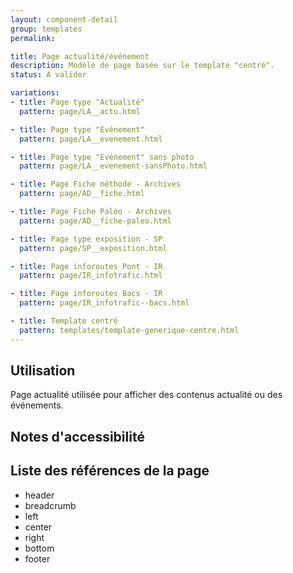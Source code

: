 ```yaml
---
layout: component-detail
group: templates
permalink:

title: Page actualité/événement
description: Modèle de page basée sur le template "centré".
status: A valider

variations:
- title: Page type "Actualité"
  pattern: page/LA__actu.html

- title: Page type "Evénement"
  pattern: page/LA__evenement.html

- title: Page type "Evénement" sans photo
  pattern: page/LA__evenement-sansPhoto.html

- title: Page Fiche méthode - Archives
  pattern: page/AD__fiche.html

- title: Page Fiche Paléo - Archives
  pattern: page/AD__fiche-paleo.html

- title: Page type exposition - SP
  pattern: page/SP__exposition.html

- title: Page inforoutes Pont - IR
  pattern: page/IR_infotrafic.html

- title: Page inforoutes Bacs - IR
  pattern: page/IR_infotrafic--bacs.html

- title: Template centré
  pattern: templates/template-generique-centre.html
---
```

## Utilisation

Page actualité utilisée pour afficher des contenus actualité ou des événements.

## Notes d'accessibilité



## Liste des références de la page

* header
* breadcrumb
* left
* center
* right
* bottom
* footer

